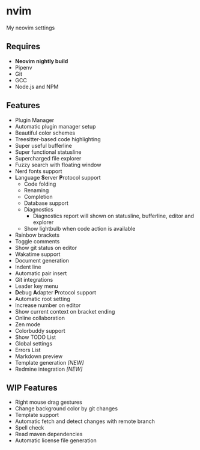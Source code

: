 # nvim
My neovim settings

## Requires

- **Neovim nightly build**
- Pipenv
- Git
- GCC
- Node.js and NPM

## Features

- Plugin Manager
- Automatic plugin manager setup
- Beautiful color schemes
- Treesitter-based code highlighting
- Super useful bufferline
- Super functional statusline
- Supercharged file explorer
- Fuzzy search with floating window
- Nerd fonts support
- **L**anguage **S**erver **P**rotocol support
	- Code folding
	- Renaming
	- Completion
	- Database support
	- Diagnostics
		- Diagnostics report will shown on statusline, bufferline, editor and explorer
	- Show lightbulb when code action is available
- Rainbow brackets
- Toggle comments
- Show git status on editor
- Wakatime support
- Document generation
- Indent line
- Automatic pair insert
- Git integrations
- Leader key menu
- **D**ebug **A**dapter **P**rotocol support
- Automatic root setting
- Increase number on editor
- Show current context on bracket ending
- Online collaboration
- Zen mode
- Colorbuddy support
- Show TODO List
- Global settings
- Errors List
- Markdown preview
- Template generation *[NEW]*
- Redmine integration *[NEW]*

## WIP Features

- Right mouse drag gestures
- Change background color by git changes
- Template support
- Automatic fetch and detect changes with remote branch
- Spell check
- Read maven dependencies
- Automatic license file generation

